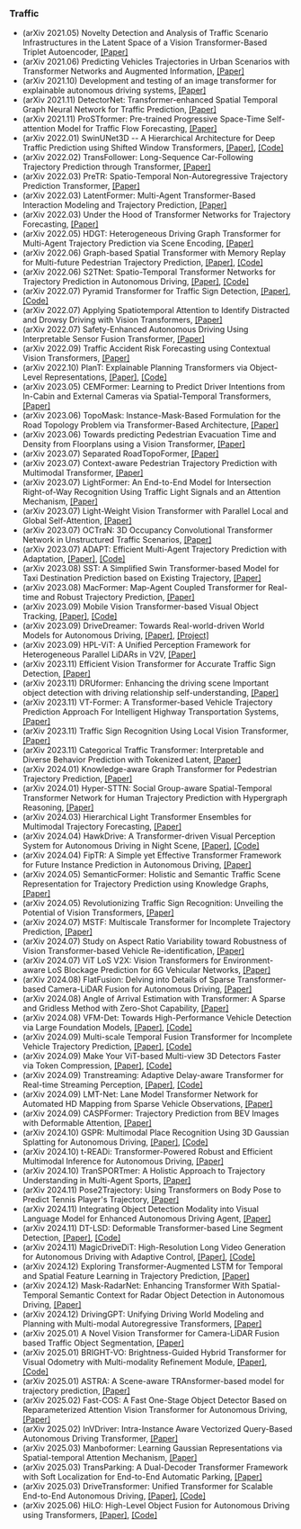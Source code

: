 ### Traffic
- (arXiv 2021.05) Novelty Detection and Analysis of Traffic Scenario Infrastructures in the Latent Space of a Vision Transformer-Based Triplet Autoencoder, [[Paper]](https://arxiv.org/pdf/2105.01924.pdf)
- (arXiv 2021.06) Predicting Vehicles Trajectories in Urban Scenarios with Transformer Networks and Augmented Information, [[Paper]](https://arxiv.org/pdf/2106.00559.pdf)
- (arXiv 2021.10) Development and testing of an image transformer for explainable autonomous driving systems, [[Paper]](https://arxiv.org/pdf/2110.05559.pdf)
- (arXiv 2021.11) DetectorNet: Transformer-enhanced Spatial Temporal Graph Neural Network for Traffic Prediction, [[Paper]](https://arxiv.org/pdf/2111.00869.pdf)
- (arXiv 2021.11) ProSTformer: Pre-trained Progressive Space-Time Self-attention Model for Traffic Flow Forecasting, [[Paper]](https://arxiv.org/pdf/2111.03459.pdf)
- (arXiv 2022.01) SwinUNet3D -- A Hierarchical Architecture for Deep Traffic Prediction using Shifted Window Transformers, [[Paper]](https://arxiv.org/pdf/2201.06390.pdf), [[Code]](https://github.com/bojesomo/Traffic4Cast2021-SwinUNet3D)
- (arXiv 2022.02) TransFollower: Long-Sequence Car-Following Trajectory Prediction through Transformer, [[Paper]](https://arxiv.org/pdf/2202.03183.pdf)
- (arXiv 2022.03) PreTR: Spatio-Temporal Non-Autoregressive Trajectory Prediction Transformer, [[Paper]](https://arxiv.org/pdf/2203.09293.pdf)
- (arXiv 2022.03) LatentFormer: Multi-Agent Transformer-Based Interaction Modeling and Trajectory Prediction, [[Paper]](https://arxiv.org/pdf/2203.01880.pdf)
- (arXiv 2022.03) Under the Hood of Transformer Networks for Trajectory Forecasting, [[Paper]](https://arxiv.org/pdf/2203.11878.pdf)
- (arXiv 2022.05) HDGT: Heterogeneous Driving Graph Transformer for Multi-Agent Trajectory Prediction via Scene Encoding, [[Paper]](https://arxiv.org/pdf/2205.09753.pdf)
- (arXiv 2022.06) Graph-based Spatial Transformer with Memory Replay for Multi-future Pedestrian Trajectory Prediction, [[Paper]](https://arxiv.org/pdf/2206.05712.pdf), [[Code]](https://github.com/Jacobieee/ST-MR)
- (arXiv 2022.06) S2TNet: Spatio-Temporal Transformer Networks for Trajectory Prediction in Autonomous Driving, [[Paper]](https://arxiv.org/pdf/2206.10902.pdf), [[Code]](https://github.com/chenghuang66/s2tnet)
- (arXiv 2022.07) Pyramid Transformer for Traffic Sign Detection, [[Paper]](https://arxiv.org/pdf/2207.06067.pdf), [[Code]](https://github.com/chenghuang66/s2tnet)
- (arXiv 2022.07) Applying Spatiotemporal Attention to Identify Distracted and Drowsy Driving with Vision Transformers, [[Paper]](https://arxiv.org/pdf/2207.12148.pdf)
- (arXiv 2022.07) Safety-Enhanced Autonomous Driving Using Interpretable Sensor Fusion Transformer, [[Paper]](https://arxiv.org/pdf/2207.14024.pdf)
- (arXiv 2022.09) Traffic Accident Risk Forecasting using Contextual Vision Transformers, [[Paper]](https://arxiv.org/pdf/2209.11180.pdf)
- (arXiv 2022.10) PlanT: Explainable Planning Transformers via Object-Level Representations, [[Paper]](https://arxiv.org/pdf/2210.14222.pdf), [[Code]](https://www.katrinrenz.de/plant)
- (arXiv 2023.05) CEMFormer: Learning to Predict Driver Intentions from In-Cabin and External Cameras via Spatial-Temporal Transformers, [[Paper]](https://arxiv.org/pdf/2305.07840.pdf)
- (arXiv 2023.06) TopoMask: Instance-Mask-Based Formulation for the Road Topology Problem via Transformer-Based Architecture, [[Paper]](https://arxiv.org/pdf/2306.05419.pdf)
- (arXiv 2023.06) Towards predicting Pedestrian Evacuation Time and Density from Floorplans using a Vision Transformer, [[Paper]](https://arxiv.org/pdf/2306.15318.pdf)
- (arXiv 2023.07) Separated RoadTopoFormer, [[Paper]](https://arxiv.org/pdf/2307.01557.pdf)
- (arXiv 2023.07) Context-aware Pedestrian Trajectory Prediction with Multimodal Transformer, [[Paper]](https://arxiv.org/pdf/2307.03786.pdf)
- (arXiv 2023.07) LightFormer: An End-to-End Model for Intersection Right-of-Way Recognition Using Traffic Light Signals and an Attention Mechanism, [[Paper]](https://arxiv.org/pdf/2307.07196.pdf)
- (arXiv 2023.07) Light-Weight Vision Transformer with Parallel Local and Global Self-Attention, [[Paper]](https://arxiv.org/pdf/2307.09120.pdf)
- (arXiv 2023.07) OCTraN: 3D Occupancy Convolutional Transformer Network in Unstructured Traffic Scenarios, [[Paper]](https://arxiv.org/pdf/2307.10934.pdf)
- (arXiv 2023.07) ADAPT: Efficient Multi-Agent Trajectory Prediction with Adaptation, [[Paper]](https://arxiv.org/pdf/2307.14187.pdf), [[Code]](https://kuis-ai.github.io/adapt)
- (arXiv 2023.08) SST: A Simplified Swin Transformer-based Model for Taxi Destination Prediction based on Existing Trajectory, [[Paper]](https://arxiv.org/pdf/2308.07555.pdf)
- (arXiv 2023.08) MacFormer: Map-Agent Coupled Transformer for Real-time and Robust Trajectory Prediction, [[Paper]](https://arxiv.org/pdf/2308.10280.pdf)
- (arXiv 2023.09) Mobile Vision Transformer-based Visual Object Tracking, [[Paper]](https://arxiv.org/pdf/2309.05829.pdf), [[Code]](https://github.com/goutamyg/MVT)
- (arXiv 2023.09) DriveDreamer: Towards Real-world-driven World Models for Autonomous Driving, [[Paper]](https://arxiv.org/pdf/2309.09777.pdf), [[Project]](https://drivedreamer.github.io/)
- (arXiv 2023.09) HPL-ViT: A Unified Perception Framework for Heterogeneous Parallel LiDARs in V2V, [[Paper]](https://arxiv.org/pdf/2309.15572.pdf)
- (arXiv 2023.11) Efficient Vision Transformer for Accurate Traffic Sign Detection, [[Paper]](https://arxiv.org/pdf/2311.01429.pdf)
- (arXiv 2023.11) DRUformer: Enhancing the driving scene Important object detection with driving relationship self-understanding, [[Paper]](https://arxiv.org/pdf/2311.06497.pdf)
- (arXiv 2023.11) VT-Former: A Transformer-based Vehicle Trajectory Prediction Approach For Intelligent Highway Transportation Systems, [[Paper]](https://arxiv.org/pdf/2311.06623.pdf)
- (arXiv 2023.11) Traffic Sign Recognition Using Local Vision Transformer, [[Paper]](https://arxiv.org/pdf/2311.06651.pdf)
- (arXiv 2023.11) Categorical Traffic Transformer: Interpretable and Diverse Behavior Prediction with Tokenized Latent, [[Paper]](https://arxiv.org/pdf/2311.18307.pdf)
- (arXiv 2024.01) Knowledge-aware Graph Transformer for Pedestrian Trajectory Prediction, [[Paper]](https://arxiv.org/pdf/2401.04872.pdf)
- (arXiv 2024.01) Hyper-STTN: Social Group-aware Spatial-Temporal Transformer Network for Human Trajectory Prediction with Hypergraph Reasoning, [[Paper]](https://arxiv.org/pdf/2401.06344.pdf)
- (arXiv 2024.03) Hierarchical Light Transformer Ensembles for Multimodal Trajectory Forecasting, [[Paper]](https://arxiv.org/pdf/2403.17678.pdf)
- (arXiv 2024.04) HawkDrive: A Transformer-driven Visual Perception System for Autonomous Driving in Night Scene, [[Paper]](https://arxiv.org/pdf/2404.04653.pdf), [[Code]](https://github.com/ZionGo6/HawkDrive)
- (arXiv 2024.04) FipTR: A Simple yet Effective Transformer Framework for Future Instance Prediction in Autonomous Driving, [[Paper]](https://arxiv.org/pdf/2404.12867.pdf)
- (arXiv 2024.05) SemanticFormer: Holistic and Semantic Traffic Scene Representation for Trajectory Prediction using Knowledge Graphs, [[Paper]](https://arxiv.org/pdf/2404.19379.pdf)
- (arXiv 2024.05) Revolutionizing Traffic Sign Recognition: Unveiling the Potential of Vision Transformers, [[Paper]](https://arxiv.org/pdf/2404.19066.pdf)
- (arXiv 2024.07) MSTF: Multiscale Transformer for Incomplete Trajectory Prediction, [[Paper]](https://arxiv.org/pdf/2407.05671.pdf)
- (arXiv 2024.07) Study on Aspect Ratio Variability toward Robustness of Vision Transformer-based Vehicle Re-identification, [[Paper]](https://arxiv.org/pdf/2407.07842.pdf)
- (arXiv 2024.07) ViT LoS V2X: Vision Transformers for Environment-aware LoS Blockage Prediction for 6G Vehicular Networks, [[Paper]](https://arxiv.org/pdf/2407.15023.pdf)
- (arXiv 2024.08) FlatFusion: Delving into Details of Sparse Transformer-based Camera-LiDAR Fusion for Autonomous Driving, [[Paper]](https://arxiv.org/pdf/2408.06832.pdf)
- (arXiv 2024.08) Angle of Arrival Estimation with Transformer: A Sparse and Gridless Method with Zero-Shot Capability, [[Paper]](https://arxiv.org/pdf/2408.09362.pdf)
- (arXiv 2024.08) VFM-Det: Towards High-Performance Vehicle Detection via Large Foundation Models, [[Paper]](https://arxiv.org/pdf/2408.13031.pdf), [[Code]](https://github.com/Event-AHU/VFM-Det)
- (arXiv 2024.09) Multi-scale Temporal Fusion Transformer for Incomplete Vehicle Trajectory Prediction, [[Paper]](https://arxiv.org/pdf/2409.00904.pdf), [[Code]](https://github.com/Event-AHU/VFM-Det)
- (arXiv 2024.09) Make Your ViT-based Multi-view 3D Detectors Faster via Token Compression, [[Paper]](https://arxiv.org/pdf/2409.00633.pdf), [[Code]](https://github.com/DYZhang09/ToC3D)
- (arXiv 2024.09) Transtreaming: Adaptive Delay-aware Transformer for Real-time Streaming Perception, [[Paper]](https://arxiv.org/pdf/2409.06584.pdf), [[Code]](https://anonymous.4open.science/r/Transtreaming-7333/README.md)
- (arXiv 2024.09) LMT-Net: Lane Model Transformer Network for Automated HD Mapping from Sparse Vehicle Observations, [[Paper]](https://arxiv.org/pdf/2409.12409.pdf)
- (arXiv 2024.09) CASPFormer: Trajectory Prediction from BEV Images with Deformable Attention, [[Paper]](https://arxiv.org/pdf/2409.17790.pdf)
- (arXiv 2024.10) GSPR: Multimodal Place Recognition Using 3D Gaussian Splatting for Autonomous Driving, [[Paper]](https://arxiv.org/pdf/2410.00299.pdf), [[Code]](https://github.com/QiZS-BIT/GSPR)
- (arXiv 2024.10) t-READi: Transformer-Powered Robust and Efficient Multimodal Inference for Autonomous Driving, [[Paper]](https://arxiv.org/pdf/2410.09747.pdf)
- (arXiv 2024.10) TranSPORTmer: A Holistic Approach to Trajectory Understanding in Multi-Agent Sports, [[Paper]](https://arxiv.org/pdf/2410.17785.pdf)
- (arXiv 2024.11) Pose2Trajectory: Using Transformers on Body Pose to Predict Tennis Player's Trajectory, [[Paper]](https://arxiv.org/pdf/2411.04501.pdf)
- (arXiv 2024.11) Integrating Object Detection Modality into Visual Language Model for Enhanced Autonomous Driving Agent, [[Paper]](https://arxiv.org/pdf/2411.05898.pdf)
- (arXiv 2024.11) DT-LSD: Deformable Transformer-based Line Segment Detection, [[Paper]](https://arxiv.org/pdf/2411.13005.pdf), [[Code]](https://github.com/SebastianJanampa/DT-LSD)
- (arXiv 2024.11) MagicDriveDiT: High-Resolution Long Video Generation for Autonomous Driving with Adaptive Control, [[Paper]](https://arxiv.org/pdf/2411.13807.pdf), [[Code]](https://github.com/flymin/MagicDriveDiT)
- (arXiv 2024.12) Exploring Transformer-Augmented LSTM for Temporal and Spatial Feature Learning in Trajectory Prediction, [[Paper]](https://arxiv.org/pdf/2412.13419.pdf)
- (arXiv 2024.12) Mask-RadarNet: Enhancing Transformer With Spatial-Temporal Semantic Context for Radar Object Detection in Autonomous Driving, [[Paper]](https://arxiv.org/pdf/2412.15595.pdf)
- (arXiv 2024.12) DrivingGPT: Unifying Driving World Modeling and Planning with Multi-modal Autoregressive Transformers, [[Paper]](https://arxiv.org/pdf/2412.18607.pdf)
- (arXiv 2025.01) A Novel Vision Transformer for Camera-LiDAR Fusion based Traffic Object Segmentation, [[Paper]](https://arxiv.org/pdf/2501.02858.pdf)
- (arXiv 2025.01) BRIGHT-VO: Brightness-Guided Hybrid Transformer for Visual Odometry with Multi-modality Refinement Module, [[Paper]](https://arxiv.org/pdf/2501.08659.pdf), [[Code]](https://github.com/Anastasiawd/BrightVO)
- (arXiv 2025.01) ASTRA: A Scene-aware TRAnsformer-based model for trajectory prediction, [[Paper]](https://arxiv.org/pdf/2501.09878)
- (arXiv 2025.02) Fast-COS: A Fast One-Stage Object Detector Based on Reparameterized Attention Vision Transformer for Autonomous Driving, [[Paper]](https://arxiv.org/pdf/2502.07417)
- (arXiv 2025.02) InVDriver: Intra-Instance Aware Vectorized Query-Based Autonomous Driving Transformer, [[Paper]](https://arxiv.org/pdf/2502.17949)
- (arXiv 2025.03) Manboformer: Learning Gaussian Representations via Spatial-temporal Attention Mechanism, [[Paper]](https://arxiv.org/pdf/2503.04863)
- (arXiv 2025.03) TransParking: A Dual-Decoder Transformer Framework with Soft Localization for End-to-End Automatic Parking, [[Paper]](https://arxiv.org/pdf/2503.06071)
- (arXiv 2025.03) DriveTransformer: Unified Transformer for Scalable End-to-End Autonomous Driving, [[Paper]](https://arxiv.org/pdf/2503.07656), [[Code]](https://github.com/Thinklab-SJTU/DriveTransformer/)
- (arXiv 2025.06) HiLO: High-Level Object Fusion for Autonomous Driving using Transformers, [[Paper]](https://arxiv.org/pdf/2506.02554), [[Code]](https://github.com/rst-tu-dortmund/HiLO)
